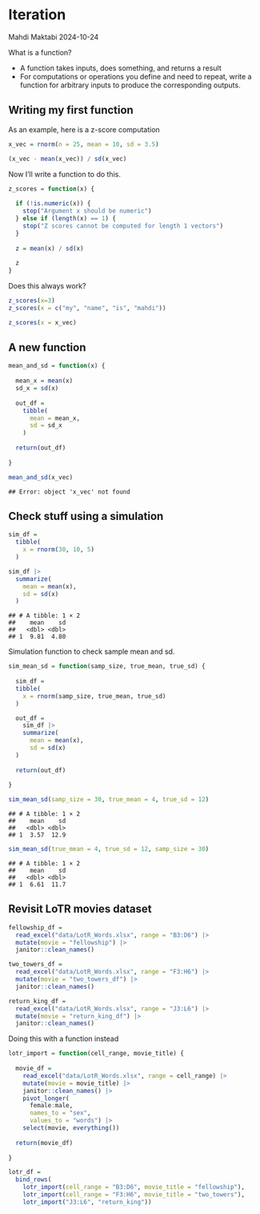 Iteration
================
Mahdi Maktabi
2024-10-24

What is a function?

- A function takes inputs, does something, and returns a result
- For computations or operations you define and need to repeat, write a
  function for arbitrary inputs to produce the corresponding outputs.

## Writing my first function

As an example, here is a z-score computation

``` r
x_vec = rnorm(n = 25, mean = 10, sd = 3.5)

(x_vec - mean(x_vec)) / sd(x_vec)
```

Now I’ll write a function to do this.

``` r
z_scores = function(x) {
  
  if (!is.numeric(x)) {
    stop("Argument x should be numeric")
  } else if (length(x) == 1) {
    stop("Z scores cannot be computed for length 1 vectors")
  }
  
  z = mean(x) / sd(x)
  
  z
}
```

Does this always work?

``` r
z_scores(x=3)
z_scores(x = c("my", "name", "is", "mahdi"))

z_scores(x = x_vec)
```

## A new function

``` r
mean_and_sd = function(x) {
  
  mean_x = mean(x)
  sd_x = sd(x)
  
  out_df =
    tibble(
      mean = mean_x,
      sd = sd_x
    )
  
  return(out_df)
  
}

mean_and_sd(x_vec)
```

    ## Error: object 'x_vec' not found

## Check stuff using a simulation

``` r
sim_df =
  tibble(
    x = rnorm(30, 10, 5)
  )

sim_df |> 
  summarize(
    mean = mean(x),
    sd = sd(x)
  )
```

    ## # A tibble: 1 × 2
    ##    mean    sd
    ##   <dbl> <dbl>
    ## 1  9.81  4.80

Simulation function to check sample mean and sd.

``` r
sim_mean_sd = function(samp_size, true_mean, true_sd) {
  
  sim_df =
  tibble(
    x = rnorm(samp_size, true_mean, true_sd)
  )

  out_df = 
    sim_df |> 
    summarize(
      mean = mean(x),
      sd = sd(x)
  )
  
  return(out_df)
  
}

sim_mean_sd(samp_size = 30, true_mean = 4, true_sd = 12)
```

    ## # A tibble: 1 × 2
    ##    mean    sd
    ##   <dbl> <dbl>
    ## 1  3.57  12.9

``` r
sim_mean_sd(true_mean = 4, true_sd = 12, samp_size = 30)
```

    ## # A tibble: 1 × 2
    ##    mean    sd
    ##   <dbl> <dbl>
    ## 1  6.61  11.7

## Revisit LoTR movies dataset

``` r
fellowship_df = 
  read_excel("data/LotR_Words.xlsx", range = "B3:D6") |> 
  mutate(movie = "fellowship") |> 
  janitor::clean_names()

two_towers_df = 
  read_excel("data/LotR_Words.xlsx", range = "F3:H6") |> 
  mutate(movie = "two_towers_df") |> 
  janitor::clean_names()

return_king_df = 
  read_excel("data/LotR_Words.xlsx", range = "J3:L6") |> 
  mutate(movie = "return_king_df") |> 
  janitor::clean_names()
```

Doing this with a function instead

``` r
lotr_import = function(cell_range, movie_title) {
  
  movie_df = 
    read_excel("data/LotR_Words.xlsx", range = cell_range) |> 
    mutate(movie = movie_title) |> 
    janitor::clean_names() |> 
    pivot_longer(
      female:male,
      names_to = "sex",
      values_to = "words") |> 
    select(movie, everything())
  
  return(movie_df)
  
}

lotr_df = 
  bind_rows(
    lotr_import(cell_range = "B3:D6", movie_title = "fellowship"),
    lotr_import(cell_range = "F3:H6", movie_title = "two_towers"),
    lotr_import("J3:L6", "return_king"))
```
